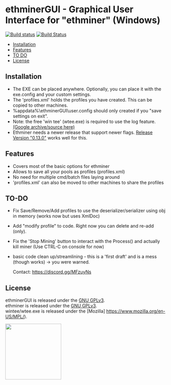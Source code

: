 ethminerGUI - Graphical User Interface for "ethminer" (Windows)
==================

[![Build status][appveyor-icon]][appveyor-link]
[![Build Status][travis-icon]][travis-link]

<!-- [![Slack Status][slack-icon]][slack-link] -->

  - [Installation](#installation)
  - [Features](#features)
  - [TO DO](#to-do)
  - [License](#license)


## Installation

- The EXE can be placed anywhere. Optionally, you can place it with the exe.config and your custom settings.
- The 'profiles.xml' holds the profiles you have created. This can be copied to other machines.
- %appdata%\ethminerGUI\user.config should only created if you "save settings on exit".
- Note: the free 'win tee' (wtee.exe) is required to use the log feature. [(Google archive/source here)](https://code.google.com/archive/p/wintee/downloads)
- Ethminer needs a newer release that support newer flags. [Release Version "0.13.0"](https://github.com/ethereum-mining/ethminer/releases) works well for this.

## Features

- Covers most of the basic options for ethminer
- Allows to save all your pools as profiles (profiles.xml)
- No need for multiple cmd/batch files laying around
- 'profiles.xml' can also be moved to other machines to share the profiles

## TO-DO

- Fix Save/Remove/Add profiles to use the deserializer/serializer using obj in memory (works now but uses XmlDoc)
- Add "modify profile" to code. Right now you can delete and re-add (only).
- Fix the 'Stop Mining' button to interact with the Process() and actually kill miner (Use CTRL-C on console for now)
- basic code clean up/streamlining - this is a 'first draft' and is a mess (though works) -> you were warned.


     Contact: https://discord.gg/MFzuyNs


## License

ethminerGUI is released under the [GNU GPLv3](https://opensource.org/licenses/GPL-3.0).<br>
ethminer is released under the [GNU GPLv3](https://opensource.org/licenses/GPL-3.0).<br>
wintee/wtee.exe is released under the [Mozilla] https://www.mozilla.org/en-US/MPL/).<br>

<!-- <p><img src="http://i.imgur.com/u1G0wvD.png" width="475"></p> -->

<p><img src="https://assets-cdn.github.com/images/modules/logos_page/Octocat.png" width="175"></p>

[appveyor-icon]: https://ci.appveyor.com/api/projects/status/

[appveyor-link]: https://ci.appveyor.com/project/bmatthewshea/ethminerGUI

[travis-icon]: https://travis-ci.org/bmatthewshea/ethminerGUI.svg?branch=master

[travis-link]: https://travis-ci.org/bmatthewshea/ethminerGUI

